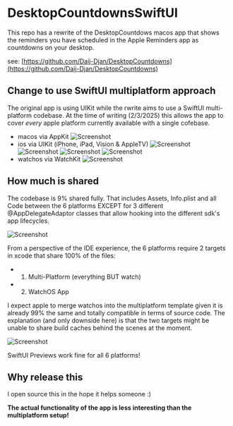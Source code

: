 # DesktopCountdownsSwiftUI
This repo has a rewrite of the DesktopCountdows macos app that shows the reminders you have scheduled in the Apple Reminders app as countdowns on your desktop.

see: [https://github.com/Daij-Djan/DesktopCountdowns](https://github.com/Daij-Djan/DesktopCountdowns)

## Change to use SwiftUI multiplatform approach
The original app is using UIKit while the rwrite aims to use a SwiftUI multi-platform codebase.
At the time of writing (2/3/2025) this allows the app to cover _every_ apple platform currently available with a single cofebase.

- macos via AppKit
![Screenshot](https://github.com/Daij-Djan/DesktopCountdownsSwiftUI/raw/main/README-Files/mac.jpg)
- ios via UIKit (iPhone, iPad, Vision & AppleTV)
![Screenshot](https://github.com/Daij-Djan/DesktopCountdownsSwiftUI/raw/main/README-Files/iphone.jpg)
![Screenshot](https://github.com/Daij-Djan/DesktopCountdownsSwiftUI/raw/main/README-Files/ipad.jpg)
![Screenshot](https://github.com/Daij-Djan/DesktopCountdownsSwiftUI/raw/main/README-Files/vision.jpg)
![Screenshot](https://github.com/Daij-Djan/DesktopCountdownsSwiftUI/raw/main/README-Files/appletv.jpg)
- watchos via WatchKit
![Screenshot](https://github.com/Daij-Djan/DesktopCountdownsSwiftUI/raw/main/README-Files/watch.jpg)

## How much is shared
The codebase is 9% shared fully. That includes Assets, Info.plist and all Code between the 6 platforms EXCEPT for 3 different @AppDelegateAdaptor classes that allow hooking into the different sdk's app lifecycles.

![Screenshot](https://github.com/Daij-Djan/DesktopCountdownsSwiftUI/raw/main/README-Files/xcode-code.jpg)

From a perspective of the IDE experience, the 6 platforms require 2 targets in xcode that share 100% of the files:
- 1. Multi-Platform (everything BUT watch)
- 2. WatchOS App

I expect apple to merge watchos into the multiplatform template given it is already 99% the same and totally compatible in terms of source code.
The explanation (and only downside here) is that the two targets might be unable to share build caches behind the scenes at the moment.

![Screenshot](https://github.com/Daij-Djan/DesktopCountdownsSwiftUI/raw/main/README-Files/xcode-targets.jpg)

SwiftUI Previews work fine for all 6 platforms! 

## Why release this
I open source this in the hope it helps someone :)  

**The actual functionality of the app is less interesting than the multiplatform setup!**
